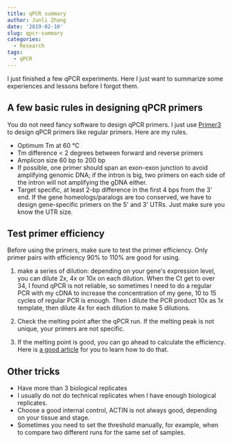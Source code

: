```yaml
---
title: qPCR summary
author: Junli Zhang
date: '2019-02-10'
slug: qpcr-summary
categories:
  - Research
tags:
  - qPCR
---
```


I just finished a few qPCR experiments. Here I just want to summarize some experiences and lessons before I forgot them.

## A few basic rules in designing qPCR primers
You do not need fancy software to design qPCR primers. I just use [Primer3](http://primer3.ut.ee/) to design qPCR primers like regular primers. Here are my rules.

- Optimum Tm at 60 °C
- Tm difference < 2 degrees between forward and reverse primers
- Amplicon size 60 bp to 200 bp
- If possible, one primer should span an exon-exon junction to avoid amplifying genomic DNA; if the intron is big, two primers on each side of the intron will not amplifying the gDNA either.
- Target specific, at least 2-bp difference in the first 4 bps from the 3' end. If the gene homeologs/paralogs are too conserved, we have to design gene-specific primers on the 5' and 3' UTRs. Just make sure you know the UTR size.

## Test primer efficiency
Before using the primers, make sure to test the primer efficiency. Only primer pairs with efficiency 90% to 110% are good for using.

1. make a series of dilution: depending on your gene's expression level, you can dilute 2x, 4x or 10x on each dilution. When the Ct get to over 34, I found qPCR is not reliable, so sometimes I need to do a regular PCR with my cDNA to increase the concentration of my gene, 10 to 15 cycles of regular PCR is enough. Then I dilute the PCR product 10x as 1x template, then dilute 4x for each dilution to make 5 dilutions.

1. Check the melting point after the qPCR run. If the melting peak is not unique, your primers are not specific.

1. If the melting point is good, you can go ahead to calculate the efficiency. Here is [a good article](https://biosistemika.com/blog/qpcr-efficiency-over-100/) for you to learn how to do that.

## Other tricks
- Have more than 3 biological replicates
- I usually do not do technical replicates when I have enough biological replicates.
- Choose a good internal control, ACTIN is not always good, depending on your tissue and stage.
- Sometimes you need to set the threshold manually, for example, when to compare two different runs for the same set of samples.


